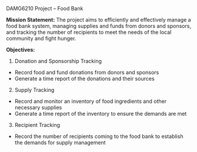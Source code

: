 DAMG6210 Project – Food Bank

**Mission Statement:**
The project aims to efficiently and effectively manage a food bank system, managing supplies and funds from donors and sponsors, and tracking the number of recipients to meet the needs of the local community and fight hunger.

**Objectives:**
1.	Donation and Sponsorship Tracking
* Record food and fund donations from donors and sponsors
* Generate a time report of the donations and their sources
2.	Supply Tracking
* Record and monitor an inventory of food ingredients and other necessary supplies
* Generate a time report of the inventory to ensure the demands are met
3.	Recipient Tracking
* Record the number of recipients coming to the food bank to establish the demands for supply management

